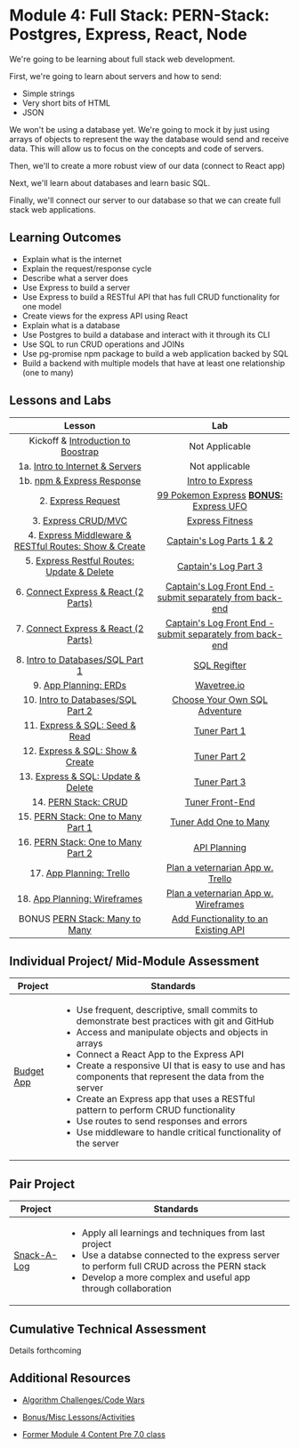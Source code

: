 # Module 4: Full Stack: PERN-Stack: Postgres, Express, React, Node

We're going to be learning about full stack web development.

First, we're going to learn about servers and how to send:

- Simple strings
- Very short bits of HTML
- JSON

We won't be using a database yet. We're going to mock it by just using arrays of objects to represent the way the database would send and receive data. This will allow us to focus on the concepts and code of servers.

Then, we'll to create a more robust view of our data (connect to React app)

Next, we'll learn about databases and learn basic SQL.

Finally, we'll connect our server to our database so that we can create full stack web applications.

## Learning Outcomes

- Explain what is the internet
- Explain the request/response cycle
- Describe what a server does
- Use Express to build a server
- Use Express to build a RESTful API that has full CRUD functionality for one model
- Create views for the express API using React
- Explain what is a database
- Use Postgres to build a database and interact with it through its CLI
- Use SQL to run CRUD operations and JOINs
- Use pg-promise npm package to build a web application backed by SQL
- Build a backend with multiple models that have at least one relationship (one to many)

## Lessons and Labs

|                                                 Lesson                                                 |                                                                           Lab                                                                           |
| :----------------------------------------------------------------------------------------------------: | :-----------------------------------------------------------------------------------------------------------------------------------------------------: |
| Kickoff & [Introduction to Boostrap](https://github.com/joinpursuit/Intro-to-Bootstrap-CSS-Code-Along) |                                                                     Not Applicable                                                                      |
|              1a. [Intro to Internet & Servers](./intro-to-internet-and-servers/README.md)              |                                                                     Not applicable                                                                      |
|                  1b. [npm & Express Response](./intro-to-express-response/README.md)                   |                                           [Intro to Express](https://github.com/joinpursuit/intro-to-express)                                           |
|                       2. [Express Request](./intro-to-express-request/README.md)                       |      [99 Pokemon Express](https://github.com/joinpursuit/99-pokemon-express) [**BONUS:** Express UFO](https://github.com/joinpursuit/express-ufo)       |
|                     3. [Express CRUD/MVC](./express-rest-crud-mvc-index/README.md)                     |                                       [Express Fitness](https://github.com/joinpursuit/express-fitness-solution)                                        |
|     4. [Express Middleware & RESTful Routes: Show & Create](./express-rest-show-create/README.md)      |                                        [Captain's Log Parts 1 & 2](https://github.com/joinpursuit/captains-log)                                         |
|          5. [Express Restful Routes: Update & Delete](./express-rest-delete-update/README.md)          |                                       [Captain's Log Part 3](https://github.com/joinpursuit/captains-log#part-3)                                        |
|               6. [Connect Express & React (2 Parts)](./express-connect-react/README.md)                |                     [Captain's Log Front End - submit separately from back-end](https://github.com/joinpursuit/captains-log-react)                      |
|               7. [Connect Express & React (2 Parts)](./express-connect-react/README.md)                |                     [Captain's Log Front End - submit separately from back-end](https://github.com/joinpursuit/captains-log-react)                      |
|                  8. [Intro to Databases/SQL Part 1](./intro-to-sql-part-1/README.md)                   |                                               [SQL Regifter](https://github.com/joinpursuit/sql-regifter)                                               |
|                         9. [App Planning: ERDs](./app-planning-erds/README.md)                         |                                                  [Wavetree.io](./app-planning-erds/activity/README.md)                                                  |
|                  10. [Intro to Databases/SQL Part 2](./intro-to-sql-part-2/README.md)                  | [Choose Your Own SQL Adventure](https://github.com/joinpursuit/Pursuit-Core-Web/blob/master/full_stack_express/intro-to-sql-part-2/README2.md#lab-time) |
|                  11. [Express & SQL: Seed & Read](./express-sql-seed-read/README.md)                   |                                           [Tuner Part 1](https://github.com/joinpursuit/tuner-full-stack-app)                                           |
|                12. [Express & SQL: Show & Create](./express-sql-create-show/README.md)                 |                                       [Tuner Part 2](https://github.com/joinpursuit/tuner-full-stack-app#part-2)                                        |
|              13. [Express & SQL: Update & Delete](./express-sql-delete-update/README.md)               |                                       [Tuner Part 3](https://github.com/joinpursuit/tuner-full-stack-app#part-3)                                        |
|                             14. [PERN Stack: CRUD](./pern-crud/README.md)                              |                              [Tuner Front-End](https://github.com/joinpursuit/tuner-full-stack-app/blob/main/README-FE.md)                              |
|                  15. [PERN Stack: One to Many Part 1](./pern-one-to-many-1/README.md)                  |            [Tuner Add One to Many](https://github.com/joinpursuit/tuner-full-stack-app#bonus-part-5-part-4-is-a-react-app-see-other-readme)             |
|                  16. [PERN Stack: One to Many Part 2](./pern-one-to-many-2/README.md)                  |                                             [API Planning](https://github.com/joinpursuit/api-planning-lab)                                             |
|                      17. [App Planning: Trello](./app-planning-trello/README.md)                       |                                      [Plan a veternarian App w. Trello](./app-planning-trello/activity/README.md)                                       |
|                  18. [App Planning: Wireframes](./app-planning-wireframes/README.md)                   |                                  [Plan a veternarian App w. Wireframes](./app-planning-wireframes/activity/README.md)                                   |
|                    BONUS [PERN Stack: Many to Many](./pern-many-to-many/README.md)                     |                             [Add Functionality to an Existing API](https://github.com/joinpursuit/resource-photography-api)                             |

## Individual Project/ Mid-Module Assessment

| Project                                                                   | Standards                                                                                                                                                                                                                                                                                                                                                                                                                                                                                                                                                |
| ------------------------------------------------------------------------- | -------------------------------------------------------------------------------------------------------------------------------------------------------------------------------------------------------------------------------------------------------------------------------------------------------------------------------------------------------------------------------------------------------------------------------------------------------------------------------------------------------------------------------------------------------- |
| [Budget App](https://github.com/joinpursuit/budgeting-app-project-prompt) | <ul><li>Use frequent, descriptive, small commits to demonstrate best practices with git and GitHub</li><li> Access and manipulate objects and objects in arrays</li><li>Connect a React App to the Express API</li><li>Create a responsive UI that is easy to use and has components that represent the data from the server</li><li> Create an Express app that uses a RESTful pattern to perform CRUD functionality </li><li> Use routes to send responses and errors</li><li> Use middleware to handle critical functionality of the server</li></ul> |

## Pair Project

| Project                                                   | Standards                                                                                                                                                                                                                                   |
| --------------------------------------------------------- | ------------------------------------------------------------------------------------------------------------------------------------------------------------------------------------------------------------------------------------------- |
| [Snack-A-Log](https://github.com/joinpursuit/snack-a-log) | <ul><li>Apply all learnings and techniques from last project</li><li>Use a databse connected to the express server to perform full CRUD across the PERN stack</li><li>Develop a more complex and useful app through collaboration</li></ul> |

## Cumulative Technical Assessment

Details forthcoming

## Additional Resources

- [Algorithm Challenges/Code Wars](https://github.com/joinpursuit/Pursuit-Core-Web/tree/master/full-stack-express/algorithm-challenges)
- [Bonus/Misc Lessons/Activities](https://github.com/joinpursuit/Pursuit-Core-Web/tree/master/advanced_or_misc/bonus_module_4)

- [Former Module 4 Content Pre 7.0 class](../node/)
